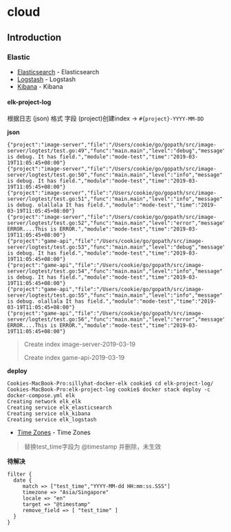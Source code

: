 # cloud## Introduction### Elastic* [Elasticsearch](https://hub.docker.com/r/jenkins/jenkins/) - Elasticsearch* [Logstash](https://github.com/jenkinsci/docker/blob/master/README.md) - Logstash* [Kibana](https://github.com/jenkinsci/docker/blob/master/README.md) - Kibana#### elk-project-log根据日志 (json) 格式 字段 (project)创建index -> `#{project}-YYYY-MM-DD`**json**```{"project":"image-server","file":"/Users/cookie/go/gopath/src/image-server/logtest/test.go:49","func":"main.main","level":"debug","message":"This is debug. It has field.","module":"mode-test","time":"2019-03-19T11:05:45+08:00"}{"project":"image-server","file":"/Users/cookie/go/gopath/src/image-server/logtest/test.go:50","func":"main.main","level":"info","message":"This is debug. It has field.","module":"mode-test","time":"2019-03-19T11:05:45+08:00"}{"project":"image-server","file":"/Users/cookie/go/gopath/src/image-server/logtest/test.go:51","func":"main.main","level":"info","message":"This is debug. olallala It has field.","module":"mode-test","time":"2019-03-19T11:05:45+08:00"}{"project":"image-server","file":"/Users/cookie/go/gopath/src/image-server/logtest/test.go:52","func":"main.main","level":"error","message":"Project ERROR....This is ERROR.","module":"mode-test","time":"2019-03-19T11:05:45+08:00"}{"project":"game-api","file":"/Users/cookie/go/gopath/src/image-server/logtest/test.go:53","func":"main.main","level":"debug","message":"This is debug. It has field.","module":"mode-test","time":"2019-03-19T11:05:45+08:00"}{"project":"game-api","file":"/Users/cookie/go/gopath/src/image-server/logtest/test.go:54","func":"main.main","level":"info","message":"This is debug. It has field.","module":"mode-test","time":"2019-03-19T11:05:45+08:00"}{"project":"game-api","file":"/Users/cookie/go/gopath/src/image-server/logtest/test.go:55","func":"main.main","level":"info","message":"This is debug. olallala It has field.","module":"mode-test","time":"2019-03-19T11:05:45+08:00"}{"project":"game-api","file":"/Users/cookie/go/gopath/src/image-server/logtest/test.go:56","func":"main.main","level":"error","message":"Project ERROR....This is ERROR.","module":"mode-test","time":"2019-03-19T11:05:45+08:00"}```> Create index image-server-2019-03-19>> Create index game-api-2019-03-19**deploy**```Cookies-MacBook-Pro:sillyhat-docker-elk cookie$ cd elk-project-log/Cookies-MacBook-Pro:elk-project-log cookie$ docker stack deploy -c docker-compose.yml elkCreating network elk_elkCreating service elk_elasticsearchCreating service elk_kibanaCreating service elk_logstash```* [Time Zones](http://joda-time.sourceforge.net/timezones.html) - Time Zones> 替换test_time字段为 @timestamp 并删除，未生效**待解决**```filter {  date {     match => ["test_time","YYYY-MM-dd HH:mm:ss.SSS"]     timezone => "Asia/Singapore"     locale => "en"     target => "@timestamp"     remove_field => [ "test_time" ]  }}```